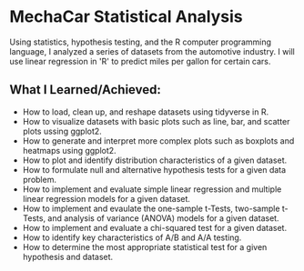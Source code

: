 # MechaCar Statistical Analysis
Using statistics, hypothesis testing, and the R computer programming language, I analyzed a series of datasets from the automotive industry. I will use linear regression in 'R' to predict miles per gallon for certain cars. 

## What I Learned/Achieved:
- How to load, clean up, and reshape datasets using tidyverse in R.
- How to visualize datasets with basic plots such as line, bar, and scatter plots ussing ggplot2.
- How to generate and interpret more complex plots such as boxplots and heatmaps using ggplot2.
- How to plot and identify distribution characteristics of a given dataset.
- How to formulate null and alternative hypothesis tests for a given data problem.
- How to implement and evaluate simple linear regression and multiple linear regression models for a given dataset.
- How to implement and evaulate the one-sample t-Tests, two-sample t-Tests, and analysis of variance (ANOVA) models for a given dataset.
- How to implement and evaluate a chi-squared test for a given dataset.
- How to identify key characteristics of A/B and A/A testing.
- How to determine the most appropriate statistical test for a given hypothesis and dataset.


